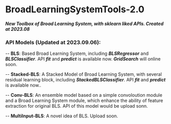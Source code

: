 # BroadLearningSystemTools-2.0
***New Toolbox of Broad Learning System, with sklearn liked APIs. Created at 2023.08***

### API Models (Updated at 2023.09.06):

-- **BLS**: Based Broad Learning System, including ***BLSRegressor*** and ***BLSClassifier***. API ***fit*** and ***predict*** is available now. ***GridSearch*** will online soon.

-- **Stacked-BLS**: A Stacked Model of Broad Learning System, with several residual learning block, including ***StackedBLSClassifier***. API ***fit*** and ***predict*** is available now.. 

-- **Conv-BLS**: An ensemble model based on a simple convoloution module and a Broad Learning System module, which enhance the ability of feature extraction for original BLS. API of this model would be upload sonn.

-- **MultiInput-BLS**: A novel idea of BLS. Upload soon.
